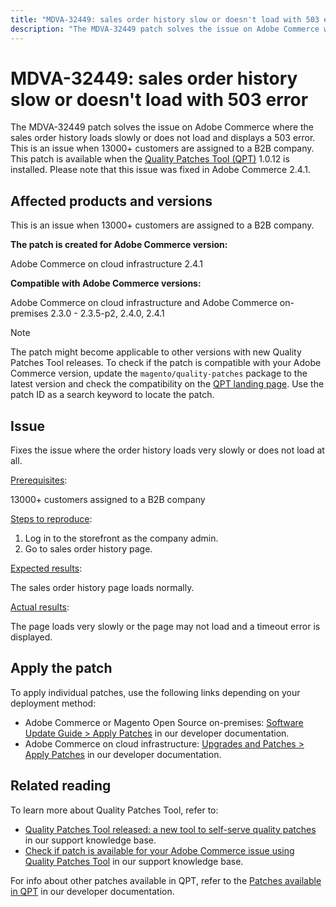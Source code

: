 ```yaml
---
title: "MDVA-32449: sales order history slow or doesn't load with 503 error"
description: "The MDVA-32449 patch solves the issue on Adobe Commerce where the sales order history loads slowly or does not load and displays a 503 error. This is an issue when 13000+ customers are assigned to a B2B company. This patch is available when the [Quality Patches Tool (QPT)](https://support.magento.com/hc/en-us/articles/360047139492) 1.0.12 is installed. Please note that this issue was fixed in Adobe Commerce 2.4.1."
---
```


# MDVA-32449: sales order history slow or doesn't load with 503 error

The MDVA-32449 patch solves the issue on Adobe Commerce where the sales order history loads slowly or does not load and displays a 503 error. This is an issue when 13000+ customers are assigned to a B2B company. This patch is available when the [Quality Patches Tool (QPT)](https://support.magento.com/hc/en-us/articles/360047139492) 1.0.12 is installed. Please note that this issue was fixed in Adobe Commerce 2.4.1.

## Affected products and versions

This is an issue when 13000+ customers are assigned to a B2B company.

**The patch is created for Adobe Commerce version:**

Adobe Commerce on cloud infrastructure 2.4.1

**Compatible with Adobe Commerce versions:**

Adobe Commerce on cloud infrastructure and Adobe Commerce on-premises 2.3.0 - 2.3.5-p2, 2.4.0, 2.4.1

>[!NOTE]
>
>The patch might become applicable to other versions with new Quality Patches Tool releases. To check if the patch is compatible with your Adobe Commerce version, update the `magento/quality-patches` package to the latest version and check the compatibility on the [QPT landing page](https://devdocs.magento.com/quality-patches/tool.html#patch-grid). Use the patch ID as a search keyword to locate the patch.

## Issue

Fixes the issue where the order history loads very slowly or does not load at all.

<u>Prerequisites</u>:

13000+ customers assigned to a B2B company

<u>Steps to reproduce</u>:

1. Log in to the storefront as the company admin.
1. Go to sales order history page.

<u>Expected results</u>:

The sales order history page loads normally.

<u>Actual results</u>:

The page loads very slowly or the page may not load and a timeout error is displayed.

## Apply the patch

To apply individual patches, use the following links depending on your deployment method:

* Adobe Commerce or Magento Open Source on-premises: [Software Update Guide > Apply Patches](https://devdocs.magento.com/guides/v2.4/comp-mgr/patching/mqp.html) in our developer documentation.
* Adobe Commerce on cloud infrastructure: [Upgrades and Patches > Apply Patches](https://devdocs.magento.com/cloud/project/project-patch.html) in our developer documentation.

## Related reading

To learn more about Quality Patches Tool, refer to:

* [Quality Patches Tool released: a new tool to self-serve quality patches](https://support.magento.com/hc/en-us/articles/360047139492) in our support knowledge base.
* [Check if patch is available for your Adobe Commerce issue using Quality Patches Tool](https://support.magento.com/hc/en-us/articles/360047125252) in our support knowledge base.

For info about other patches available in QPT, refer to the [Patches available in QPT](https://devdocs.magento.com/quality-patches/tool.html#patch-grid) in our developer documentation.